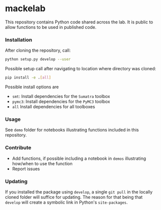# mackelab

This repository contains Python code shared across the lab. It is public to allow functions to be used in published code.


### Installation

After cloning the repository, call:
```bash
python setup.py develop --user
```

Possible setup call after navigating to location where directory was cloned:
```bash
pip install -e .[all]
```
Possible install options are
  - `smt`: Install dependencies for the `Sumatra` toolbox
  - `pymc3`: Install dependencies for the `PyMC3` toolbox
  - `all` Install dependencies for all toolboxes

### Usage

See `demo` folder for notebooks illustrating functions included in this repository.


### Contribute

- Add functions, if possible including a notebook in `demos` illustrating how/when to use the function
- Report issues

### Updating

If you installed the package using `develop`, a single `git pull` in the locally cloned folder will suffice for updating. The reason for that being that `develop` will create a symbolic link in Python's `site-packages`.
